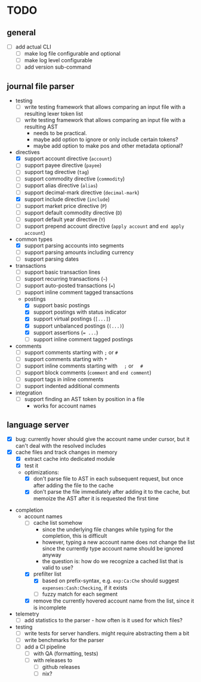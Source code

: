 # TODO

## general
- [ ] add actual CLI
  - [ ] make log file configurable and optional
  - [ ] make log level configurable
  - [ ] add version sub-command

## journal file parser
- testing
    - [ ] write testing framework that allows comparing an input file with a resulting lexer token list
    - [ ] write testing framework that allows comparing an input file with a resulting AST
        - needs to be practical.
        - maybe add option to ignore or only include certain tokens?
        - maybe add option to make pos and other metadata optional?
- directives
    - [x] support account directive (`account`)
    - [ ] support payee directive (`payee`)
    - [ ] support tag directive (`tag`)
    - [ ] support commodity directive (`commodity`)
    - [ ] support alias directive (`alias`)
    - [ ] support decimal-mark directive (`decimal-mark`)
    - [x] support include directive (`include`)
    - [ ] support market price directive (`P`)
    - [ ] support default commodity directive (`D`)
    - [ ] support default year directive (`Y`)
    - [ ] support prepend account directive (`apply account` and `end apply account`)
- common types
    - [x] support parsing accounts into segments
    - [ ] support parsing amounts including currency
    - [ ] support parsing dates
- transactions
    - [ ] support basic transaction lines
    - [ ] support recurring transactions (`~`)
    - [ ] support auto-posted transactions (`=`)
    - [ ] support inline comment tagged transactions
    - postings
        - [x] support basic postings
        - [x] support postings with status indicator
        - [x] support virtual postings (`[...]`)
        - [x] support unbalanced postings (`(...)`)
        - [x] support assertions (`= ...`)
        - [ ] support inline comment tagged postings
- comments
    - [ ] support comments starting with `;` or `#`
    - [ ] support comments starting with `*`
    - [ ] support inline comments starting with `  ;` or `  #`
    - [ ] support block comments (`comment` and `end comment`)
    - [ ] support tags in inline comments
    - [ ] support indented additional comments
- integration
    - [ ] support finding an AST token by position in a file
        - works for account names

## language server
- [x] bug: currently hover should give the account name under cursor, but it can't deal with the resolved includes
- [x] cache files and track changes in memory
    - [x] extract cache into dedicated module
    - [x] test it
    - optimizations:
        - [x] don't parse file to AST in each subsequent request, but once after adding the file to the cache
        - [x] don't parse the file immediately after adding it to the cache, but memoize the AST after it is requested the first time
- completion
    - account names
        - [ ] cache list somehow
            - since the underlying file changes while typing for the completion, this is difficult
            - however, typing a new account name does not change the list since the currently type account name should be ignored anyway
            - the question is: how do we recognize a cached list that is valid to use?
        - [x] prefilter list
            - [x] based on prefix-syntax, e.g. `exp:Ca:Che` should suggest `expenses:Cash:Checking`, if it exists
            - [ ] fuzzy match for each segment
        - [x] remove the currently hovered account name from the list, since it is incomplete
- telemetry
    - [ ] add statistics to the parser - how often is it used for which files?
- testing
    - [ ] write tests for server handlers. might require abstracting them a bit
    - [ ] write benchmarks for the parser
    - [ ] add a CI pipeline
        - [ ] with QA (formatting, tests)
        - [ ] with releases to
            - [ ] github releases
            - [ ] nix?
